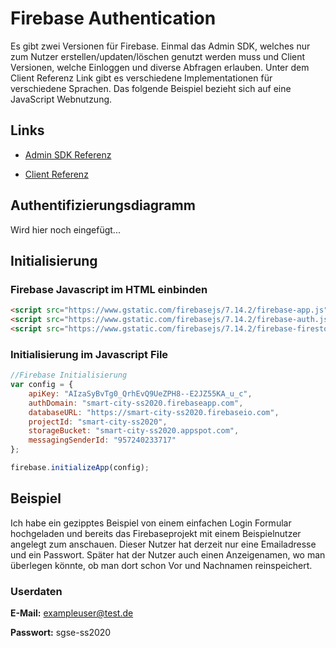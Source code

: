 # Firebase Authentication

Es gibt zwei Versionen für Firebase. Einmal das Admin SDK, welches nur zum Nutzer erstellen/updaten/löschen genutzt werden muss und Client Versionen, welche Einloggen und diverse Abfragen erlauben. Unter dem Client Referenz Link gibt es verschiedene Implementationen für verschiedene Sprachen. Das folgende Beispiel bezieht sich auf eine JavaScript Webnutzung.

## Links

- [Admin SDK Referenz](https://firebase.google.com/docs/reference/admin?authuser=0)

- [Client Referenz](https://firebase.google.com/docs/reference?authuser=0)

## Authentifizierungsdiagramm

Wird hier noch eingefügt...



## Initialisierung

### Firebase Javascript im HTML einbinden

```html
<script src="https://www.gstatic.com/firebasejs/7.14.2/firebase-app.js"></script>
<script src="https://www.gstatic.com/firebasejs/7.14.2/firebase-auth.js"></script>
<script src="https://www.gstatic.com/firebasejs/7.14.2/firebase-firestore.js"></script>
```



### Initialisierung im Javascript File

```javascript
//Firebase Initialisierung
var config = {
	apiKey: "AIzaSyBvTg0_QrhEvQ9UeZPH8--E2JZ55KA_u_c",
	authDomain: "smart-city-ss2020.firebaseapp.com",
	databaseURL: "https://smart-city-ss2020.firebaseio.com",
	projectId: "smart-city-ss2020",
    storageBucket: "smart-city-ss2020.appspot.com",
    messagingSenderId: "957240233717"
};

firebase.initializeApp(config);
```



## Beispiel

Ich habe ein gezipptes Beispiel von einem einfachen Login Formular hochgeladen und bereits das Firebaseprojekt mit einem Beispielnutzer angelegt zum anschauen. Dieser Nutzer hat derzeit nur eine Emailadresse und ein Passwort. Später hat der Nutzer auch einen Anzeigenamen, wo man überlegen könnte, ob man dort schon Vor und Nachnamen reinspeichert.

### Userdaten

**E-Mail:** exampleuser@test.de

**Passwort:** sgse-ss2020

